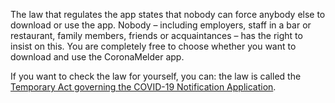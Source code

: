 The law that regulates the app states that nobody can force anybody else to download or use the app. Nobody – including employers, staff in a bar or restaurant, family members, friends or acquaintances – has the right to insist on this. You are completely free to choose whether you want to download and use the CoronaMelder app.

If you want to check the law for yourself, you can: the law is called the [Temporary Act governing the COVID-19 Notification Application](https://wetten.overheid.nl/jci1.3:c:BWBR0044194&z=2020-10-10&g=2020-10-10).
